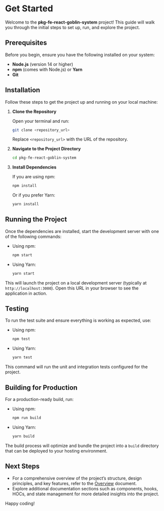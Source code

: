 # Get Started

Welcome to the **pkg-fe-react-goblin-system** project! This guide will walk you through the initial steps to set up, run, and explore the project.

## Prerequisites

Before you begin, ensure you have the following installed on your system:

- **Node.js** (version 14 or higher)
- **npm** (comes with Node.js) or **Yarn**
- **Git**

## Installation

Follow these steps to get the project up and running on your local machine:

1. **Clone the Repository**

   Open your terminal and run:
   ```bash
   git clone <repository_url>
   ```
   Replace `<repository_url>` with the URL of the repository.

2. **Navigate to the Project Directory**

   ```bash
   cd pkg-fe-react-goblin-system
   ```

3. **Install Dependencies**

   If you are using npm:
   ```bash
   npm install
   ```
   Or if you prefer Yarn:
   ```bash
   yarn install
   ```

## Running the Project

Once the dependencies are installed, start the development server with one of the following commands:

- Using npm:
  ```bash
  npm start
  ```
- Using Yarn:
  ```bash
  yarn start
  ```

This will launch the project on a local development server (typically at `http://localhost:3000`). Open this URL in your browser to see the application in action.

## Testing

To run the test suite and ensure everything is working as expected, use:

- Using npm:
  ```bash
  npm test
  ```
- Using Yarn:
  ```bash
  yarn test
  ```

This command will run the unit and integration tests configured for the project.

## Building for Production

For a production-ready build, run:

- Using npm:
  ```bash
  npm run build
  ```
- Using Yarn:
  ```bash
  yarn build
  ```

The build process will optimize and bundle the project into a `build` directory that can be deployed to your hosting environment.

## Next Steps

- For a comprehensive overview of the project’s structure, design principles, and key features, refer to the [Overview](./overview.md) document.
- Explore additional documentation sections such as components, hooks, HOCs, and state management for more detailed insights into the project.

Happy coding!